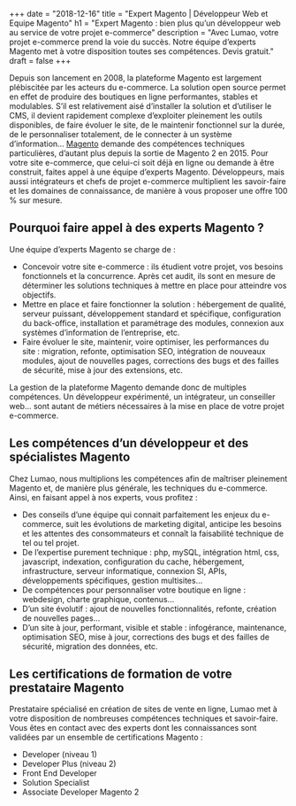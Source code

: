 +++
date = "2018-12-16"
title = "Expert Magento | Développeur Web et Equipe Magento"
h1 = "Expert Magento : bien plus qu’un développeur web au service de votre projet e-commerce"
description = "Avec Lumao, votre projet e-commerce prend la voie du succès. Notre équipe d’experts Magento met à votre disposition toutes ses compétences. Devis gratuit."
draft = false
+++

Depuis son lancement en 2008, la plateforme Magento est largement plébiscitée par les acteurs du
e-commerce. La solution open source permet en effet de produire des boutiques en ligne
performantes, stables et modulables. S’il est relativement aisé d’installer la solution et d’utiliser le
CMS, il devient rapidement complexe d’exploiter pleinement les outils disponibles, de faire évoluer le
site, de le maintenir fonctionnel sur la durée, de le personnaliser totalement, de le connecter à un
système d’information… [Magento](/ecommerce/cms/magento/) demande des compétences techniques particulières, d’autant plus
depuis la sortie de Magento 2 en 2015. Pour votre site e-commerce, que celui-ci soit déjà en ligne ou
demande à être construit, faites appel à une équipe d’experts Magento. Développeurs, mais aussi
intégrateurs et chefs de projet e-commerce multiplient les savoir-faire et les domaines de
connaissance, de manière à vous proposer une offre 100 % sur mesure.

## Pourquoi faire appel à des experts Magento ?

Une équipe d’experts Magento se charge de :
- Concevoir votre site e-commerce : ils étudient votre projet, vos besoins fonctionnels et la
concurrence. Après cet audit, ils sont en mesure de déterminer les solutions techniques à
mettre en place pour atteindre vos objectifs.
- Mettre en place et faire fonctionner la solution : hébergement de qualité, serveur puissant,
développement standard et spécifique, configuration du back-office, installation et
paramétrage des modules, connexion aux systèmes d’information de l’entreprise, etc.
- Faire évoluer le site, maintenir, voire optimiser, les performances du site : migration, refonte,
optimisation SEO, intégration de nouveaux modules, ajout de nouvelles pages, corrections
des bugs et des failles de sécurité, mise à jour des extensions, etc.

La gestion de la plateforme Magento demande donc de multiples compétences. Un développeur
expérimenté, un intégrateur, un conseiller web… sont autant de métiers nécessaires à la mise en
place de votre projet e-commerce.

## Les compétences d’un développeur et des spécialistes Magento

Chez Lumao, nous multiplions les compétences afin de maîtriser pleinement Magento et, de manière
plus générale, les techniques du e-commerce. Ainsi, en faisant appel à nos experts, vous profitez :
- Des conseils d’une équipe qui connait parfaitement les enjeux du e-commerce, suit les
évolutions de marketing digital, anticipe les besoins et les attentes des consommateurs et
connaît la faisabilité technique de tel ou tel projet.
- De l’expertise purement technique : php, mySQL, intégration html, css, javascript, indexation,
configuration du cache, hébergement, infrastructure, serveur informatique, connexion SI,
APIs, développements spécifiques, gestion multisites…
- De compétences pour personnaliser votre boutique en ligne : webdesign, charte graphique,
contenus…
- D’un site évolutif : ajout de nouvelles fonctionnalités, refonte, création de nouvelles pages…
- D’un site à jour, performant, visible et stable : infogérance, maintenance, optimisation SEO,
mise à jour, corrections des bugs et des failles de sécurité, migration des données, etc.

## Les certifications de formation de votre prestataire Magento

Prestataire spécialisé en création de sites de vente en ligne, Lumao met à votre disposition de
nombreuses compétences techniques et savoir-faire. Vous êtes en contact avec des experts dont les
connaissances sont validées par un ensemble de certifications Magento :

- Developer (niveau 1)
- Developer Plus (niveau 2)
- Front End Developer
- Solution Specialist
- Associate Developer Magento 2